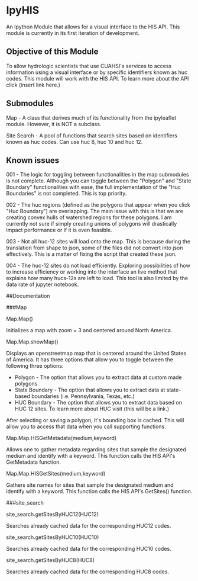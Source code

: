 # IpyHIS
An Ipython Module that allows for a visual interface to the HIS API. This module is currently in its first iteration of development. 

## Objective of this Module
To allow hydrologic scientists that use CUAHSI's services to access information using a visual interface or by specific identifiers known as huc codes. This module will work with the HIS API. To learn more about the API click (insert link here.)

## Submodules
Map - A class that derives much of its functionality from the ipyleaflet module. However, it is NOT a subclass.

Site Search - A pool of functions that search sites based on identifiers known as huc codes. Can use huc 8, huc 10 and huc 12.

## Known issues
001 - The logic for toggling between functionalities in the map submodules is not complete. Although you can toggle between the "Polygon" and "State Boundary" functionalities with ease, the full implementation of the "Huc Boundaries" is not completed. This is top priority.

002 - The huc regions (defined as the polygons that appear when you click "Huc Boundary") are overlapping. The main issue with this is that we are creating convex hulls of watershed regions for these polygons. I am currently not sure if simply creating unions of polygons will drastically impact performance or if it is even feasible.

003 - Not all huc-12 sites will load onto the map. This is because during the translation from shape to json, some of the files did not convert into json effectively. This is a matter of fixing the script that created these json.

004 - The huc-12 sites do not load efficiently. Exploring possibilities of how to increase efficiency or working into the interface an live method that explains how many hucs-12s are left to load. This tool is also limited by the data rate of jupyter notebook.

##Documentation

###Map

Map.Map()

Initializes a map with zoom = 3 and centered around North America.

Map.Map.showMap()

Displays an openstreetmap map that is centered around the United States of America. It has three options that allow you to toggle between the following three options:
* Polygon - The option that allows you to extract data at custom made polygons.
* State Boundary - The option that allows you to extract data at state-based boundaries (i.e. Pennsylvania, Texas, etc.)
* HUC Boundary - The option that allows you to extract data based on HUC 12 sites. To learn more about HUC visit (this will be a link.)

After selecting or saving a polygon, it's bounding box is cached. This will allow you to access that data when you call supporting functions.

Map.Map.HISGetMetadata(medium,keyword)

Allows one to gather metadata regarding sites that sample the designated medium and identify with a keyword. This function calls the HIS API's GetMetadata function.

Map.Map.HISGetSites(medium,keyword)

Gathers site names for sites that sample the designated medium and identify with a keyword. This function calls the HIS API's GetSites() function.

###site_search

site_search.getSitesByHUC12(HUC12)

Searches already cached data for the corresponding HUC12 codes.

site_search.getSitesByHUC10(HUC10)

Searches already cached data for the corresponding HUC10 codes.

site_search.getSitesByHUC8(HUC8)

Searches already cached data for the corresponding HUC8 codes.

